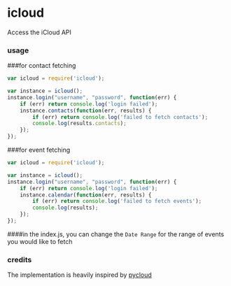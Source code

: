icloud
======

Access the iCloud API

### usage 

###for contact fetching
```javascript
var icloud = require('icloud');

var instance = icloud();
instance.login("username", "password", function(err) {
    if (err) return console.log('login failed');
    instance.contacts(function(err, results) {
        if (err) return console.log('failed to fetch contacts');
        console.log(results.contacts);
    });
});
```

###for event fetching
```javascript
var icloud = require('icloud');

var instance = icloud();
instance.login("username", "password", function(err) {
    if (err) return console.log('login failed');
    instance.calendar(function(err, results) {
        if (err) return console.log('failed to fetch events');
        console.log(results);
    });
});
```
####in the index.js, you can change the `Date Range` for the range of events you would like to fetch

### credits

The implementation is heavily inspired by [pycloud](https://github.com/picklepete/pyicloud/)